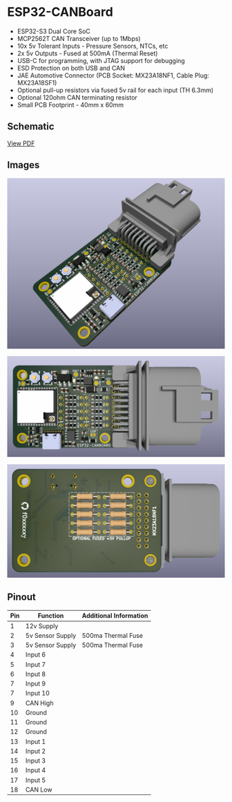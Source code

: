 # ESP32-CANBoard
* ESP32-S3 Dual Core SoC
* MCP2562T CAN Transceiver (up to 1Mbps)
* 10x 5v Tolerant Inputs - Pressure Sensors, NTCs, etc
* 2x 5v Outputs - Fused at 500mA (Thermal Reset)
* USB-C for programming, with JTAG support for debugging
* ESD Protection on both USB and CAN
* JAE Automotive Connector (PCB Socket: MX23A18NF1, Cable Plug: MX23A18SF1)
* Optional pull-up resistors via fused 5v rail for each input (TH 6.3mm)
* Optional 120ohm CAN terminating resistor
* Small PCB Footprint - 40mm x 60mm

## Schematic
[View PDF](docs/esp32-canboard-schematic.pdf)

## Images
![esp32-canboard-iso](docs/esp32-canboard-iso.png)

![esp32-canboard-top](docs/esp32-canboard-top.png)

![esp32-canboard-bottom](docs/esp32-canboard-bottom.png)

## Pinout
|Pin|Function|Additional Information|
|---|---|---|
|1|12v Supply||
|2|5v Sensor Supply|500ma Thermal Fuse|
|3|5v Sensor Supply|500ma Thermal Fuse|
|4|Input 6||
|5|Input 7||
|6|Input 8||
|7|Input 9||
|7|Input 10||
|9|CAN High||
|10|Ground||
|11|Ground||
|12|Ground||
|13|Input 1||
|14|Input 2||
|15|Input 3||
|16|Input 4||
|17|Input 5||
|18|CAN Low||
